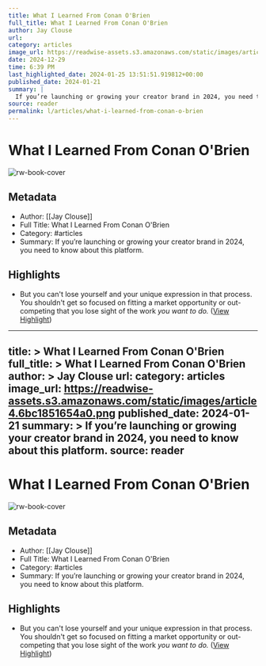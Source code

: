 ```yaml
---
title: What I Learned From Conan O'Brien
full_title: What I Learned From Conan O'Brien
author: Jay Clouse
url: 
category: articles
image_url: https://readwise-assets.s3.amazonaws.com/static/images/article4.6bc1851654a0.png
date: 2024-12-29
time: 6:39 PM
last_highlighted_date: 2024-01-25 13:51:51.919812+00:00
published_date: 2024-01-21
summary: |
  If you’re launching or growing your creator brand in 2024, you need to know about this platform.
source: reader
permalink: l/articles/what-i-learned-from-conan-o-brien
---
```

# What I Learned From Conan O'Brien

![rw-book-cover](https://readwise-assets.s3.amazonaws.com/static/images/article4.6bc1851654a0.png)

## Metadata
- Author: [[Jay Clouse]]
- Full Title: What I Learned From Conan O'Brien
- Category: #articles
- Summary: If you’re launching or growing your creator brand in 2024, you need to know about this platform.

## Highlights
- But you can't lose yourself and your unique expression in that process. You shouldn't get so focused on fitting a market opportunity or out-competing that you lose sight of the work *you want to do.* ([View Highlight](https://read.readwise.io/read/01hn0e8abvrhbrkv0ez7r34mh8))


---
title: >
  What I Learned From Conan O'Brien
full_title: >
  What I Learned From Conan O'Brien
author: >
  Jay Clouse
url: 
category: articles
image_url: https://readwise-assets.s3.amazonaws.com/static/images/article4.6bc1851654a0.png
published_date: 2024-01-21
summary: >
  If you’re launching or growing your creator brand in 2024, you need to know about this platform.
source: reader
---
# What I Learned From Conan O'Brien

![rw-book-cover](https://readwise-assets.s3.amazonaws.com/static/images/article4.6bc1851654a0.png)

## Metadata
- Author: [[Jay Clouse]]
- Full Title: What I Learned From Conan O'Brien
- Category: #articles
- Summary: If you’re launching or growing your creator brand in 2024, you need to know about this platform.

## Highlights
- But you can't lose yourself and your unique expression in that process. You shouldn't get so focused on fitting a market opportunity or out-competing that you lose sight of the work *you want to do.* ([View Highlight](https://read.readwise.io/read/01hn0e8abvrhbrkv0ez7r34mh8))


